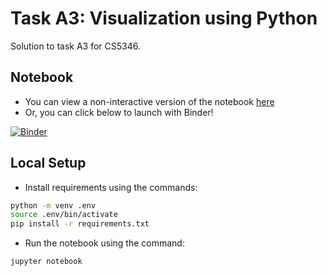 # Task A3: Visualization using Python

Solution to task A3 for CS5346. 

## Notebook

- You can view a non-interactive version of the notebook [here](https://nbviewer.org/github/goodhamgupta/cs5346_task_A3/blob/main/A0225160U_A3.ipynb)
- Or, you can click below to launch with Binder!

[![Binder](https://mybinder.org/badge_logo.svg)](https://mybinder.org/v2/gh/goodhamgupta/cs5346_task_A3/HEAD?labpath=A0225160U_A3.ipynb)

## Local Setup

- Install requirements using the commands:

```sh
python -m venv .env
source .env/bin/activate
pip install -r requirements.txt
```

- Run the notebook using the command:

```sh
jupyter notebook
```
